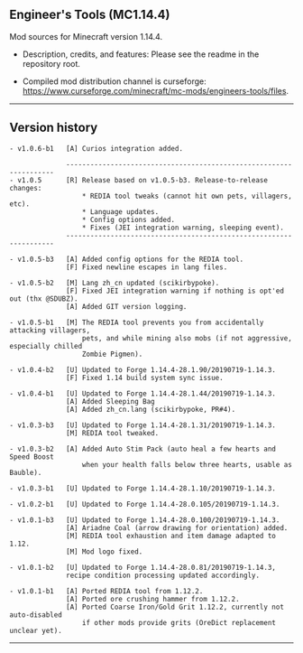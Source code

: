 
## Engineer's Tools (MC1.14.4)

Mod sources for Minecraft version 1.14.4.

- Description, credits, and features: Please see the readme in the repository root.

- Compiled mod distribution channel is curseforge: https://www.curseforge.com/minecraft/mc-mods/engineers-tools/files.

----
## Version history

    - v1.0.6-b1   [A] Curios integration added.

                  -------------------------------------------------------------------
    - v1.0.5      [R] Release based on v1.0.5-b3. Release-to-release changes:
                      * REDIA tool tweaks (cannot hit own pets, villagers, etc).
                      * Language updates.
                      * Config options added.
                      * Fixes (JEI integration warning, sleeping event).
                  -------------------------------------------------------------------

    - v1.0.5-b3   [A] Added config options for the REDIA tool.
                  [F] Fixed newline escapes in lang files.

    - v1.0.5-b2   [M] Lang zh_cn updated (scikirbypoke).
                  [F] Fixed JEI integration warning if nothing is opt'ed out (thx @SDUBZ).
                  [A] Added GIT version logging.

    - v1.0.5-b1   [M] The REDIA tool prevents you from accidentally attacking villagers,
                      pets, and while mining also mobs (if not aggressive, especially chilled
                      Zombie Pigmen).

    - v1.0.4-b2   [U] Updated to Forge 1.14.4-28.1.90/20190719-1.14.3.
                  [F] Fixed 1.14 build system sync issue.

    - v1.0.4-b1   [U] Updated to Forge 1.14.4-28.1.44/20190719-1.14.3.
                  [A] Added Sleeping Bag
                  [A] Added zh_cn.lang (scikirbypoke, PR#4).

    - v1.0.3-b3   [U] Updated to Forge 1.14.4-28.1.31/20190719-1.14.3.
                  [M] REDIA tool tweaked.

    - v1.0.3-b2   [A] Added Auto Stim Pack (auto heal a few hearts and Speed Boost
                      when your health falls below three hearts, usable as Bauble).

    - v1.0.3-b1   [U] Updated to Forge 1.14.4-28.1.10/20190719-1.14.3.

    - v1.0.2-b1   [U] Updated to Forge 1.14.4-28.0.105/20190719-1.14.3.

    - v1.0.1-b3   [U] Updated to Forge 1.14.4-28.0.100/20190719-1.14.3.
                  [A] Ariadne Coal (arrow drawing for orientation) added.
                  [M] REDIA tool exhaustion and item damage adapted to 1.12.
                  [M] Mod logo fixed.

    - v1.0.1-b2   [U] Updated to Forge 1.14.4-28.0.81/20190719-1.14.3,
                  recipe condition processing updated accordingly.

    - v1.0.1-b1   [A] Ported REDIA tool from 1.12.2.
                  [A] Ported ore crushing hammer from 1.12.2.
                  [A] Ported Coarse Iron/Gold Grit 1.12.2, currently not auto-disabled
                      if other mods provide grits (OreDict replacement unclear yet).

-----
